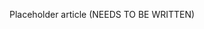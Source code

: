 <!--
title: "Compliance Reports"
description: "Overview of compliance reports"
tags: "user reports compliance"
-->

Placeholder article (NEEDS TO BE WRITTEN)